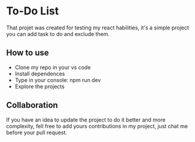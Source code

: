 # To-Do List

That projet was created for testing my react habilities, it's a simple project you can add task to do and exclude them.

## How to use

- Clone my repo in your vs code
- Install dependences
- Type in your console: npm run dev
- Explore the projects

## Collaboration

If you have an idea to update the project to do it better and more complexity, fell free to add yours contributions in my project, just chat me before your pull request.